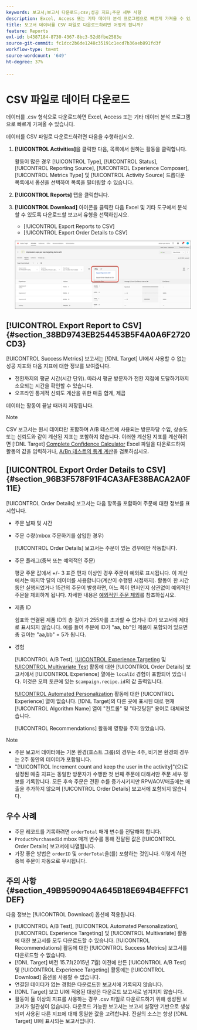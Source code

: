 ```yaml
---
keywords: 보고서;보고서 다운로드;csv;성공 지표;주문 세부 사항
description: Excel, Access 또는 기타 데이터 분석 프로그램으로 빠르게 가져올 수 있도록 CVS 형식으로 Adobe [!DNL Target] 활동에서 데이터를 다운로드하는 방법에 대해 알아봅니다.
title: 보고서 데이터를 CSV 파일로 다운로드하려면 어떻게 합니까?
feature: Reports
exl-id: b4387184-8730-4367-8bc3-52d8fbe2583e
source-git-commit: fc1dcc2b6de1248c35191c1ecd7b36aeb891fd3f
workflow-type: tm+mt
source-wordcount: '649'
ht-degree: 37%

---
```


# CSV 파일로 데이터 다운로드

데이터를 .csv 형식으로 다운로드하면 Excel, Access 또는 기타 데이터 분석 프로그램으로 빠르게 가져올 수 있습니다.

데이터를 CSV 파일로 다운로드하려면 다음을 수행하십시오.

1. **[!UICONTROL Activities]**&#x200B;을 클릭한 다음, 목록에서 원하는 활동을 클릭합니다.

   활동이 많은 경우 [!UICONTROL Type], [!UICONTROL Status], [!UICONTROL Reporting Source], [!UICONTROL Experience Composer], [!UICONTROL Metrics Type] 및 [!UICONTROL Activity Source] 드롭다운 목록에서 옵션을 선택하여 목록을 필터링할 수 있습니다.

1. **[!UICONTROL Reports]** 탭을 클릭합니다.
1. **[!UICONTROL Download]** 아이콘을 클릭한 다음 Excel 및 기타 도구에서 분석할 수 있도록 다운로드할 보고서 유형을 선택하십시오.

   * [!UICONTROL Export Reports to CSV]
   * [!UICONTROL Export Order Details to CSV]

   ![다운로드 옵션](/help/main/c-reports/assets/download-options.png)

## [!UICONTROL Export Report to CSV] {#section_38BD9743EB254453B5F4A0A6F2720CD3}

[!UICONTROL Success Metrics] 보고서는 [!DNL Target] UI에서 사용할 수 없는 성공 지표와 다음 지표에 대한 정보를 보여줍니다.

* 전환까지의 평균 시간(시간 단위). 따라서 평균 방문자가 전환 지점에 도달하기까지 소요되는 시간을 확인할 수 있습니다.
* 오프라인 통계적 신뢰도 계산을 위한 매출 합계, 제곱

데이터는 활동이 끝날 때까지 저장됩니다.

>[!NOTE]
>
>CSV 보고서는 원시 데이터만 포함하며 A/B 테스트에 사용되는 방문자당 수입, 상승도 또는 신뢰도와 같이 계산된 지표는 포함하지 않습니다. 이러한 계산된 지표를 계산하려면 [!DNL Target] [Complete Confidence Calculator](/help/main/assets/complete_confidence_calculator.xlsx) Excel 파일을 다운로드하여 활동의 값을 입력하거나, [A/Bn 테스트의 통계 계산](/help/main/c-reports/statistical-methodology/statistical-calculations.md)을 검토하십시오.

## [!UICONTROL Export Order Details to CSV] {#section_96B3F578F91F4CA3AFE38BACA2A0F11E}

[!UICONTROL Order Details] 보고서는 다음 항목을 포함하여 주문에 대한 정보를 표시합니다.

* 주문 날짜 및 시간
* 주문 수량(mbox 주문하기를 삽입한 경우)

  [!UICONTROL Order Details] 보고서는 주문이 있는 경우에만 작동합니다.

* 주문 플래그(중복 또는 예외적인 주문)

  평균 주문 값에서 +/- 3 표준 편차 이상인 경우 주문이 예외로 표시됩니다. 이 계산에서는 마지막 달의 데이터를 사용합니다(계산이 수행된 시점까지). 활동이 한 시간 동안 실행되었거나 15건의 주문이 발생하면, 어느 쪽이 먼저인지 상관없이 예외적인 주문을 제외하게 됩니다. 자세한 내용은 [예외적인 주문 제외](/help/main/c-reports/c-report-settings/excluding-extreme-orders.md#task_2AE7743FFCDD466DAEEB720BE5F33DAA)를 참조하십시오.

* 제품 ID

  쉼표와 연결된 제품 ID의 총 길이가 255자를 초과할 수 없거나 ID가 보고서에 제대로 표시되지 않습니다. 예를 들어 주문에 ID가 &quot;aa, bb&quot;인 제품이 포함되어 있으면 총 길이는 &quot;aa,bb&quot; = 5가 됩니다.

* 경험

  [!UICONTROL A/B Test], [!UICONTROL Experience Targeting](XT) 및 [!UICONTROL Multivariate Test](MVT) 활동에 대한 [!UICONTROL Order Details] 보고서에서 [!UICONTROL Experience] 열에는 `localId` 경험이 포함되어 있습니다. 이것은 오퍼 토큰에 있는 `$campaign.recipe.id`의 값 출력입니다.

  [!UICONTROL Automated Personalization](AP) 활동에 대한 [!UICONTROL Experience] 열이 없습니다. [!DNL Target]의 다른 곳에 표시된 대로 현재 [!UICONTROL Algorithm Name] 열이 &quot;컨트롤&quot; 및 &quot;타깃팅된&quot; 용어로 대체되었습니다.

  [!UICONTROL Recommendations] 활동에 영향을 주지 않았습니다.

>[!NOTE]
>
>* 주문 보고서 데이터에는 기본 환경(호스트 그룹)의 경우는 4주, 비기본 환경의 경우는 2주 동안의 데이터가 포함됩니다.
>* &quot;[!UICONTROL Increment count and keep the user in the activity]&quot;(으)로 설정된 매출 지표는 동일한 방문자가 수행한 첫 번째 주문에 대해서만 주문 세부 정보를 기록합니다. 모든 후속 주문은 전환 수를 증가시키지만 RPV/AOV/매출에는 매출을 추가하지 않으며 [!UICONTROL Order Details] 보고서에 포함되지 않습니다.

## 우수 사례

* 주문 레코드를 기록하려면 `orderTotal` 매개 변수를 전달해야 합니다.
* `ProductPurchasedId` mbox 매개 변수를 통해 전달된 값은 [!UICONTROL Order Details] 보고서에 나열됩니다.
* 가장 좋은 방법은 `orderID` 및 `orderTotal`을(를) 포함하는 것입니다. 이렇게 하면 중복 주문이 자동으로 무시됩니다.

## 주의 사항 {#section_49B9590904A645B18E694B4EFFFC1DEF}

다음 정보는 [!UICONTROL Download] 옵션에 적용됩니다.

* [!UICONTROL A/B Test], [!UICONTROL Automated Personalization], [!UICONTROL Experience Targeting] 및 [!UICONTROL Multivariate] 활동에 대한 보고서를 모두 다운로드할 수 있습니다. [!UICONTROL Recommendations] 활동에 대한 [!UICONTROL Success Metrics] 보고서를 다운로드할 수 없습니다.
* [!DNL Target] 버전 15.7.1(2015년 7월) 이전에 만든 [!UICONTROL A/B Test] 및 [!UICONTROL Experience Targeting] 활동에는 [!UICONTROL Download] 옵션을 사용할 수 없습니다.
* 연결된 데이터가 없는 경험은 다운로드한 보고서에 기록되지 않습니다.
* [!DNL Target] 보고 UI에 적용된 대상은 다운로드 보고서로 넘겨지지 않습니다.
* 활동이 둘 이상의 지표를 사용하는 경우 .csv 파일로 다운로드하기 위해 생성된 보고서가 일관성이 없습니다. 다운로드 가능한 보고서는 보고서 설정만 기반으로 생성되며 사용된 다른 지표에 대해 동일한 값을 고려합니다. 진실의 소스는 항상 [!DNL Target] UI에 표시되는 보고서입니다.
